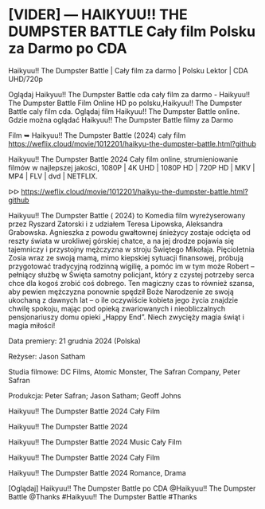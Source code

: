 # [VIDER] — HAIKYUU!! THE DUMPSTER BATTLE Cały film Polsku za Darmo po CDA


Haikyuu!! The Dumpster Battle | Cały film za darmo | Polsku Lektor | CDA UHD/720p

Oglądaj Haikyuu!! The Dumpster Battle cda cały film za darmo - Haikyuu!! The Dumpster Battle Film Online HD po polsku,Haikyuu!! The Dumpster Battle caly film cda. Oglądaj film Haikyuu!! The Dumpster Battle online. Gdzie można oglądać Haikyuu!! The Dumpster Battle filmy za Darmo

Film ➥ Haikyuu!! The Dumpster Battle (2024) cały film https://weflix.cloud/movie/1012201/haikyu-the-dumpster-battle.html?github
 
Haikyuu!! The Dumpster Battle 2024 Cały film online, strumieniowanie filmów w najlepszej jakości, 1080P | 4K UHD | 1080P HD | 720P HD | MKV | MP4 | FLV | dvd | NETFLIX.

ᐅᐅ https://weflix.cloud/movie/1012201/haikyu-the-dumpster-battle.html?github

Haikyuu!! The Dumpster Battle ( 2024) to Komedia film wyreżyserowany przez Ryszard Zatorski i z udziałem Teresa Lipowska, Aleksandra Grabowska. Agnieszka z powodu gwałtownej śnieżycy zostaje odcięta od reszty świata w urokliwej górskiej chatce, a na jej drodze pojawia się tajemniczy i przystojny mężczyzna w stroju Świętego Mikołaja. Pięcioletnia Zosia wraz ze swoją mamą, mimo kiepskiej sytuacji finansowej, próbują przygotować tradycyjną rodzinną wigilię, a pomóc im w tym może Robert – pełniący służbę w Święta samotny policjant, który z czystej potrzeby serca chce dla kogoś zrobić coś dobrego. Ten magiczny czas to również szansa, aby pewien mężczyzna ponownie spędził Boże Narodzenie ze swoją ukochaną z dawnych lat – o ile oczywiście kobieta jego życia znajdzie chwilę spokoju, mając pod opieką zwariowanych i nieobliczalnych pensjonariuszy domu opieki „Happy End”. Niech zwycięży magia świąt i magia miłości!

Data premiery: 21 grudnia 2024 (Polska)

Reżyser: Jason Satham

Studia filmowe: DC Films, Atomic Monster, The Safran Company, Peter Safran

Produkcja: Peter Safran; Jason Satham; Geoff Johns

Haikyuu!! The Dumpster Battle 2024 Cały Film

Haikyuu!! The Dumpster Battle 2024

Haikyuu!! The Dumpster Battle 2024 Music Cały Film

Haikyuu!! The Dumpster Battle 2024 Cały Film

Haikyuu!! The Dumpster Battle 2024 Romance, Drama

[Oglądaj] Haikyuu!! The Dumpster Battle po CDA @Haikyuu!! The Dumpster Battle @Thanks #Haikyuu!! The Dumpster Battle #Thanks
